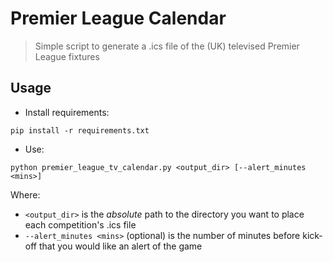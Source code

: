 # Premier League Calendar

> Simple script to generate a .ics file of the (UK) televised Premier League fixtures

## Usage

* Install requirements:

`pip install -r requirements.txt`

* Use:

`python premier_league_tv_calendar.py <output_dir> [--alert_minutes <mins>]`

Where:

* `<output_dir>` is the *absolute* path to the directory you want to place each competition's .ics file
* `--alert_minutes <mins>` (optional) is the number of minutes before kick-off that you would like an alert of the game
